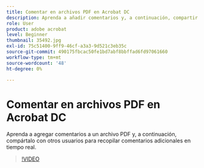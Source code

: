 ```yaml
---
title: Comentar en archivos PDF en Acrobat DC
description: Aprenda a añadir comentarios y, a continuación, compartir un PDF para revisarlo con otros usuarios
role: User
product: adobe acrobat
level: Beginner
thumbnail: 35492.jpg
exl-id: 75c51400-9ff9-46cf-a3a3-9d521c3eb35c
source-git-commit: 490175fbcac50fe1bd7abf8bbffad6fd97061660
workflow-type: tm+mt
source-wordcount: '48'
ht-degree: 0%

---
```


# Comentar en archivos PDF en Acrobat DC

Aprenda a agregar comentarios a un archivo PDF y, a continuación, compártalo con otros usuarios para recopilar comentarios adicionales en tiempo real.

>[!VIDEO](https://video.tv.adobe.com/v/35492?hidetitle=true)
